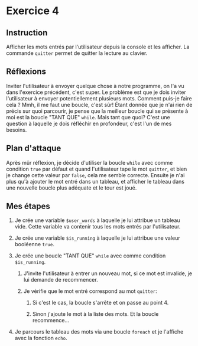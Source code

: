 # Exercice 4

## Instruction

Afficher les mots entrés par l'utilisateur depuis la console et les afficher.
La commande `quitter` permet de quitter la lecture au clavier.

## Réflexions

Inviter l'utilisateur à envoyer quelque chose à notre programme, on l'a vu dans
l'exercice précédent, c'est super. Le problème est que je dois inviter
l'utilisateur à envoyer potentiellement plusieurs mots. Comment puis-je faire
cela ? Mmh, il me faut une boucle, c'est sûr! Étant donnée que je n'ai rien de
précis sur quoi parcourir, je pense que la meilleur boucle qui se présente à moi
est la boucle "TANT QUE" `while`. Mais tant que quoi? C'est une question à
laquelle je dois réfléchir en profondeur, c'est l'un de mes besoins.

## Plan d'attaque

Après mûr réflexion, je décide d'utiliser la boucle `while` avec comme condition
`true` par défaut et quand l'utilisateur tape le mot `quitter`, et bien je
change cette valeur par `false`, cela me semble correcte. Ensuite je n'ai plus
qu'à ajouter le mot entré dans un tableau, et afficher le tableau dans une
nouvelle boucle plus adéquate et le tour est joué.

## Mes étapes

1. Je crée une variable `$user_words` à laquelle je lui attribue un tableau vide.
   Cette variable va contenir tous les mots entrés par l'utilisateur.

2. Je crée une variable `$is_running` à laquelle je lui attribue une valeur
   booléenne `true`. 

3. Je crée une boucle "TANT QUE" `while` avec comme condition `$is_running`.

   1. J'invite l'utilisateur à entrer un nouveau mot, si ce mot est invalide, je
      lui demande de recommencer.

   2. Je vérifie que le mot entré correspond au mot `quitter`:

      1. Si c'est le cas, la boucle s'arrête et on passe au point 4.

      2. Sinon j'ajoute le mot à la liste des mots. Et la boucle recommence...

4. Je parcours le tableau des mots via une boucle `foreach` et je l'affiche avec 
   la fonction `echo`.
